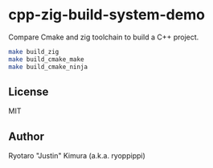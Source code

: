 # cpp-zig-build-system-demo
Compare Cmake and zig toolchain to build a C++ project.

```sh
make build_zig
make build_cmake_make
make build_cmake_ninja
```

## License

MIT

## Author

Ryotaro "Justin" Kimura (a.k.a. ryoppippi)
